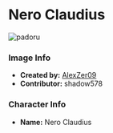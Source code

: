 # Nero Claudius

![padoru](https://raw.githubusercontent.com/shadow578/Padoru-Padoru/master/Padoru/fate-nero-claudius.png "Nero Claudius")

### Image Info
* **Created by:**    [AlexZer09](https://www.deviantart.com/alexzer09/art/Nero-Claudius-Navidad-Padoru-Padoru-719673994)
* **Contributor:**   shadow578

### Character Info
* **Name:**   Nero Claudius
